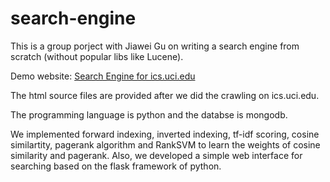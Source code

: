 # search-engine
This is a group porject with Jiawei Gu on writing a search engine from scratch (without popular libs like Lucene).

Demo website: <a href = "http://54.183.198.179:5555">Search Engine for ics.uci.edu</a>

The html source files are provided after we did the crawling on ics.uci.edu.

The programming language is python and the databse is mongodb.

We implemented forward indexing, inverted indexing, tf-idf scoring, cosine similartity, pagerank algorithm and RankSVM to learn the weights of cosine similarity and pagerank. Also, we developed a simple web interface for searching based on the flask framework of python.

